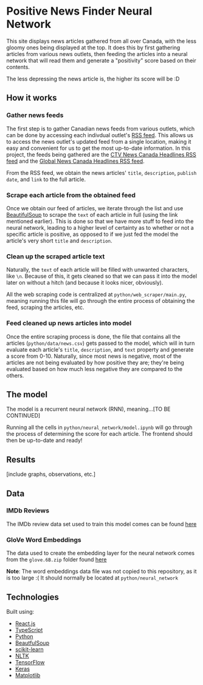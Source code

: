 # Positive News Finder Neural Network

This site displays news articles gathered from all over Canada, with the less gloomy ones being displayed at the top. It does this by first gathering articles from various news outlets, then feeding the articles into a neural network that will read them and generate a "positivity" score based on their contents.

The less depressing the news article is, the higher its score will be :D

## How it works

### Gather news feeds

The first step is to gather Canadian news feeds from various outlets, which can be done by accessing each indivdual outlet's [RSS feed](https://en.wikipedia.org/wiki/RSS). This allows us to access the news outlet's updated feed from a single location, making it easy and convenient for us to get the most up-to-date information. In this project, the feeds being gathered are the [CTV News Canada Headlines RSS feed](https://www.ctvnews.ca/rss/ctvnews-ca-canada-public-rss-1.822284) and the [Global News Canada Headlines RSS feed](https://globalnews.ca/canada/feed/).

From the RSS feed, we obtain the news articles' `title`, `description`, `publish date`, and `link` to the full article.

### Scrape each article from the obtained feed

Once we obtain our feed of articles, we iterate through the list and use [BeautifulSoup](https://pypi.org/project/beautifulsoup4/) to scrape the `text` of each article in full (using the link mentioned earlier). This is done so that we have more stuff to feed into the neural network, leading to a higher level of certainty as to whether or not a specific article is positive, as opposed to if we just fed the model the article's very short `title` and `description`.

### Clean up the scraped article text

Naturally, the `text` of each article will be filled with unwanted characters, like `\n`. Because of this, it gets cleaned so that we can pass it into the model later on without a hitch (and because it looks nicer, obviously).

All the web scraping code is centralized at `python/web_scraper/main.py`, meaning running this file will go through the entire process of obtaining the feed, scraping the articles, etc.

### Feed cleaned up news articles into model

Once the entire scraping process is done, the file that contains all the articles (`python/data/news.csv`) gets passed to the model, which will in turn evaluate each article's `title`, `description`, and `text` property and generate a score from 0-10. Naturally, since most news is negative, most of the articles are not being evaluated by how positive they are; they're being evaluated based on how much less negative they are compared to the others.

## The model

The model is a recurrent neural network (RNN), meaning...[TO BE CONTINUED]

Running all the cells in `python/neural_network/model.ipynb` will go through the process of determining the score for each article.
The frontend should then be up-to-date and ready!

## Results

[include graphs, observations, etc.]

## Data

### IMDb Reviews

The IMDb review data set used to train this model comes can be found [here](https://www.kaggle.com/datasets/lakshmi25npathi/imdb-dataset-of-50k-movie-reviews)

### GloVe Word Embeddings

The data used to create the embedding layer for the neural network comes from the `glove.6B.zip` folder found [here](https://nlp.stanford.edu/projects/glove/)

**Note**: The word embeddings data file was not copied to this repository, as it is too large :( It should normally be located at `python/neural_network`

## Technologies

Built using:

- [React.js](https://react.dev/)
- [TypeScript](https://www.typescriptlang.org/)
- [Python](https://www.python.org/)
- [BeautfulSoup](https://pypi.org/project/beautifulsoup4/)
- [scikit-learn](https://scikit-learn.org/stable/)
- [NLTK](https://www.nltk.org/)
- [TensorFlow](https://www.tensorflow.org/)
- [Keras](https://keras.io/)
- [Matplotlib](https://matplotlib.org/)
